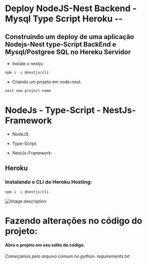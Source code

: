 # Deploy NodeJS-Nest Backend -Mysql Type Script Heroku --

## Construindo um deploy de uma aplicação Nodejs-Nest type-Script BackEnd e Mysql/Postgree SQL no Hereku Servidor

- Instale o nestjs:

```bash
npm i -g @nestjs/cli

```

- Criando um projeto em node-nest.

```bash
nest new project-name

```

# NodeJs - Type-Script - NestJs-Framework

- NodeJS:

- Type-Script:

- NestJs-Framework:

## Heroku

### Instalando o CLI do Heroku Hosting:

```bash
npm i -g @nestjs/cli

```

![Image description](https://dev-to-uploads.s3.amazonaws.com/uploads/articles/6ubear58pgnloer74olz.gif)

# Fazendo alterações no código do projeto:

#### Abra o projeto em seu edito de código.

###### Começamos pelo arquivo comum no python. _requirements.txt_

